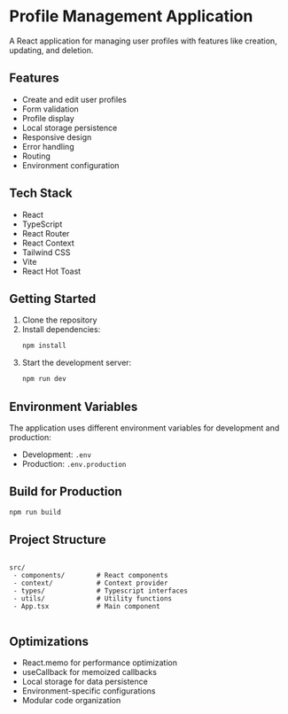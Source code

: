 # Profile Management Application

A React application for managing user profiles with features like creation, updating, and deletion.

## Features

- Create and edit user profiles
- Form validation
- Profile display
- Local storage persistence
- Responsive design
- Error handling
- Routing
- Environment configuration

## Tech Stack

- React
- TypeScript
- React Router
- React Context
- Tailwind CSS
- Vite
- React Hot Toast

## Getting Started

1. Clone the repository
2. Install dependencies:
   ```bash
   npm install
   ```
3. Start the development server:
   ```bash
   npm run dev
   ```

## Environment Variables

The application uses different environment variables for development and production:

- Development: `.env`
- Production: `.env.production`

## Build for Production

```bash
npm run build
```

## Project Structure

```

src/
 - components/        # React components
 - context/           # Context provider
 - types/             # Typescript interfaces
 - utils/             # Utility functions
 - App.tsx            # Main component


```

## Optimizations

- React.memo for performance optimization
- useCallback for memoized callbacks
- Local storage for data persistence
- Environment-specific configurations
- Modular code organization

